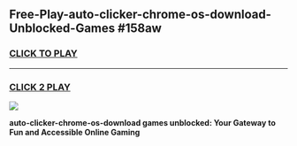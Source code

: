 
## Free-Play-auto-clicker-chrome-os-download-Unblocked-Games #158aw
<h3>
<a href="https://news.freeplayer.one?title=auto-clicker-chrome-os-download&ref=8M">CLICK TO PLAY</a></h3>
<hr>

<h3>
<a href="https://news.freeplayer.one?title=auto-clicker-chrome-os-download&ref=8M">CLICK 2 PLAY</a>
  
</h3>

<a href="https://news.freeplayer.one?title=auto-clicker-chrome-os-download&ref=8M"><img src="https://clearcache.store/games.png"></a>


**auto-clicker-chrome-os-download games unblocked: Your Gateway to Fun and Accessible Online Gaming**
